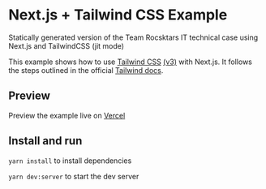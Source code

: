 # Next.js + Tailwind CSS Example

Statically generated version of the Team Rocsktars IT technical case using Next.js and TailwindCSS (jit mode)

This example shows how to use [Tailwind CSS](https://tailwindcss.com/) [(v3)](https://blog.tailwindcss.com/tailwindcss-v3) with Next.js. It follows the steps outlined in the official [Tailwind docs](https://tailwindcss.com/docs/guides/nextjs).

## Preview

Preview the example live on [Vercel](https://rockstars-static.vercel.app)

## Install and run

`yarn install` to install dependencies

`yarn dev:server` to start the dev server
